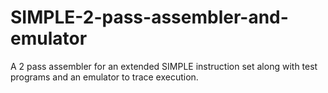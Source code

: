 # SIMPLE-2-pass-assembler-and-emulator
A 2 pass assembler for an extended SIMPLE instruction set along with test programs and an emulator to trace execution.
